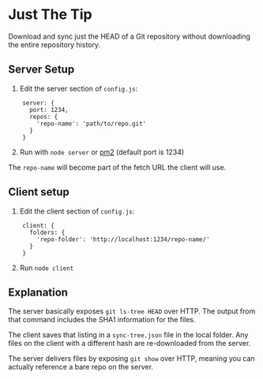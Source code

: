 # Just The Tip

Download and sync just the HEAD of a Git repository without downloading
the entire repository history.

## Server Setup

1. Edit the server section of `config.js`:
```
    server: {
      port: 1234,
      repos: {
        'repo-name': 'path/to/repo.git'
      }
    }
```

2. Run with `node server` or [pm2](https://github.com/Unitech/pm2)
(default port is 1234)

The `repo-name` will become part of the fetch URL the client will use.


## Client setup

1. Edit the client section of `config.js`:
```
    client: {
      folders: {
        'repo-folder': 'http://localhost:1234/repo-name/'
      }
    }
```
2. Run `node client`

## Explanation

The server basically exposes `git ls-tree HEAD` over HTTP.
The output from that command includes the SHA1 information for the files.

The client saves that listing in a `sync-tree.json` file in the local folder.
Any files on the client with a different hash are re-downloaded from the server.

The server delivers files by exposing `git show` over HTTP, meaning you can
actually reference a bare repo on the server.
